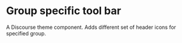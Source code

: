 # Group specific tool bar

A Discourse theme component. Adds different set of header icons for specified group.
